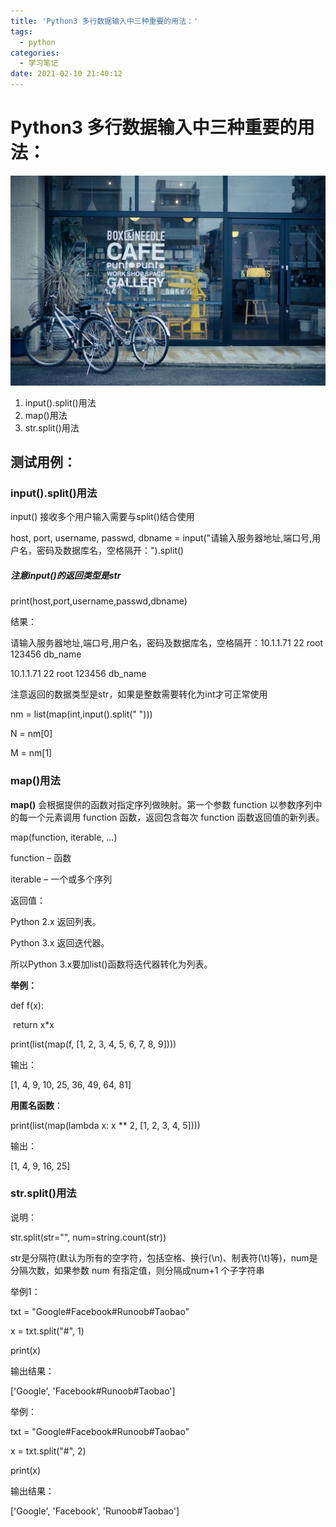 ```yaml
---
title: 'Python3 多行数据输入中三种重要的用法：'
tags:
  - python
categories:
  - 学习笔记
date: 2021-02-10 21:40:12
---
```


# Python3 多行数据输入中三种重要的用法：

![](python%E8%A7%A3%E6%9E%90%E5%A4%9A%E8%A1%8C%E8%BE%93%E5%85%A5%E7%9A%84%E7%94%A8%E6%B3%95/20210210.jpg)

1. input().split()用法
2. map()用法
3. str.split()用法

<!--more-->

## 测试用例：

### input().split()用法

input() 接收多个用户输入需要与split()结合使用

host, port, username, passwd, dbname = input("请输入服务器地址,端口号,用户名，密码及数据库名，空格隔开：").split()

##### 注意input()的返回类型是str

print(host,port,username,passwd,dbname)

结果：

请输入服务器地址,端口号,用户名，密码及数据库名，空格隔开：10.1.1.71 22 root 123456 db_name

10.1.1.71 22 root 123456 db_name

注意返回的数据类型是str，如果是整数需要转化为int才可正常使用

nm = list(map(int,input().split(" ")))

N = nm[0]

M = nm[1]

### map()用法

**map()** 会根据提供的函数对指定序列做映射。第一个参数 function 以参数序列中的每一个元素调用 function 函数，返回包含每次 function 函数返回值的新列表。

map(function, iterable, …)

function – 函数

iterable – 一个或多个序列

返回值：

Python 2.x 返回列表。

Python 3.x 返回迭代器。

所以Python 3.x要加list()函数将迭代器转化为列表。

**举例：**

def f(x):

​	return x*x

print(list(map(f, [1, 2, 3, 4, 5, 6, 7, 8, 9])))

输出：

[1, 4, 9, 10, 25, 36, 49, 64, 81]

**用匿名函数**：

print(list(map(lambda x: x ** 2, [1, 2, 3, 4, 5])))

输出：

[1, 4, 9, 16, 25]

### str.split()用法

说明：

str.split(str="", num=string.count(str))

str是分隔符(默认为所有的空字符，包括空格、换行(\n)、制表符(\t)等)，num是分隔次数，如果参数 num 有指定值，则分隔成num+1 个子字符串

举例1：

txt = "Google#Facebook#Runoob#Taobao"

x = txt.split("#", 1)

print(x)

输出结果：

['Google', 'Facebook#Runoob#Taobao']

举例：

txt = "Google#Facebook#Runoob#Taobao"

x = txt.split("#", 2)

print(x)

输出结果：

['Google', 'Facebook', 'Runoob#Taobao']